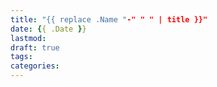 ```yaml
---
title: "{{ replace .Name "-" " " | title }}"
date: {{ .Date }}
lastmod:
draft: true
tags:
categories:
---
```


